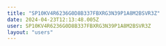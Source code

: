 ```yaml
---
title: "SP10KV4R6236G0D8B337FBXRG3N39P1A8M2BSVR3Z"
date: 2024-04-23T12:13:48.005Z
user: SP10KV4R6236G0D8B337FBXRG3N39P1A8M2BSVR3Z
layout: "users"
---
```

    